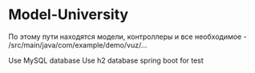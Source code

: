 # Model-University
 По этому пути находятся модели, контроллеры и все необходимое - /src/main/java/com/example/demo/vuz/...
 
Use MySQL database
Use h2 database spring boot for test


